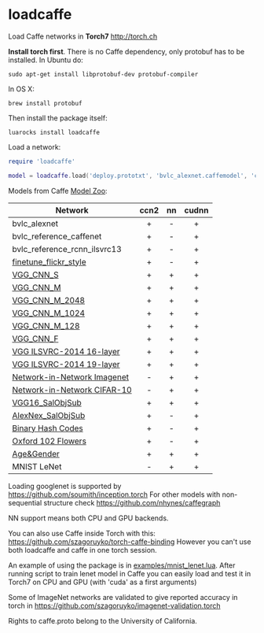 loadcaffe
=========

Load Caffe networks in **Torch7** http://torch.ch

**Install torch first**. There is no Caffe dependency, only protobuf has to be installed. In Ubuntu do:

```
sudo apt-get install libprotobuf-dev protobuf-compiler
```

In OS X:

```
brew install protobuf
```

Then install the package itself:

```
luarocks install loadcaffe
```

Load a network:

```lua
require 'loadcaffe'

model = loadcaffe.load('deploy.prototxt', 'bvlc_alexnet.caffemodel', 'ccn2')
```

Models from Caffe [Model Zoo](https://github.com/BVLC/caffe/wiki/Model-Zoo):

| Network  | ccn2 | nn | cudnn |
| ------------- | :-------------: | :-------: | :---: |
| bvlc_alexnet | + | - | + |
| bvlc_reference_caffenet | + | - | + |
| bvlc_reference_rcnn_ilsvrc13 | + | - | + |
| [finetune_flickr_style](https://gist.github.com/sergeyk/034c6ac3865563b69e60) | + | - | + |
| [VGG_CNN_S](https://gist.github.com/ksimonyan/fd8800eeb36e276cd6f9)  | +  | + | + |
| [VGG_CNN_M](https://gist.github.com/ksimonyan/f194575702fae63b2829)  | +  | + | + |
| [VGG_CNN_M_2048](https://gist.github.com/ksimonyan/78047f3591446d1d7b91)  | +  | + | + |
| [VGG_CNN_M_1024](https://gist.github.com/ksimonyan/f0f3d010e6d5f0100274)  | +  | + | + |
| [VGG_CNN_M_128](https://gist.github.com/ksimonyan/976847408258292576a1)  | +  | + | + |
| [VGG_CNN_F](https://gist.github.com/ksimonyan/a32c9063ec8e1118221a)  | +  | + | + |
| [VGG ILSVRC-2014 16-layer](https://gist.github.com/ksimonyan/211839e770f7b538e2d8) | + | + | + |
| [VGG ILSVRC-2014 19-layer](https://gist.github.com/ksimonyan/3785162f95cd2d5fee77) | + | + | + |
| [Network-in-Network Imagenet](https://gist.github.com/mavenlin/d802a5849de39225bcc6) | - | + | + |
| [Network-in-Network CIFAR-10](https://gist.github.com/mavenlin/e56253735ef32c3c296d) | - | + | + |
| [VGG16_SalObjSub](https://gist.github.com/jimmie33/27c1c0a7736ba66c2395) | + | + | + |
| [AlexNex_SalObjSub](https://gist.github.com/jimmie33/0585ed9428dc5222981f) | + | - | + | 
| [Binary Hash Codes](https://gist.github.com/kevinlin311tw/266d4150a1db5810398e) | + | - | + |
| [Oxford 102 Flowers](https://gist.github.com/jimgoo/0179e52305ca768a601f) | + | - | + |
| [Age&Gender](http://www.openu.ac.il/home/hassner/projects/cnn_agegender/) | + | + | + |
| MNIST LeNet | - | + | + |

Loading googlenet is supported by https://github.com/soumith/inception.torch
For other models with non-sequential structure check https://github.com/nhynes/caffegraph

NN support means both CPU and GPU backends.

You can also use Caffe inside Torch with this: https://github.com/szagoruyko/torch-caffe-binding However you can't use both loadcaffe and caffe in one torch session.

An example of using the package is in [examples/mnist_lenet.lua](examples/mnist_lenet.lua). After running script to train lenet model in Caffe you can easily load and test it in Torch7 on CPU and GPU (with 'cuda' as a first arguments)

Some of ImageNet networks are validated to give reported accuracy in torch in https://github.com/szagoruyko/imagenet-validation.torch

Rights to caffe.proto belong to the University of California.
